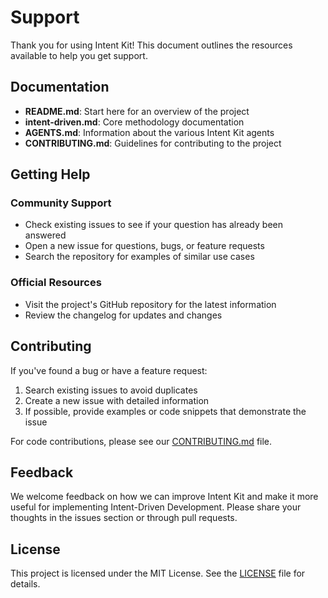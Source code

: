 # Support

Thank you for using Intent Kit! This document outlines the resources available to help you get support.

## Documentation

- **README.md**: Start here for an overview of the project
- **intent-driven.md**: Core methodology documentation
- **AGENTS.md**: Information about the various Intent Kit agents
- **CONTRIBUTING.md**: Guidelines for contributing to the project

## Getting Help

### Community Support
- Check existing issues to see if your question has already been answered
- Open a new issue for questions, bugs, or feature requests
- Search the repository for examples of similar use cases

### Official Resources
- Visit the project's GitHub repository for the latest information
- Review the changelog for updates and changes

## Contributing

If you've found a bug or have a feature request:
1. Search existing issues to avoid duplicates
2. Create a new issue with detailed information
3. If possible, provide examples or code snippets that demonstrate the issue

For code contributions, please see our [CONTRIBUTING.md](CONTRIBUTING.md) file.

## Feedback

We welcome feedback on how we can improve Intent Kit and make it more useful for implementing Intent-Driven Development. Please share your thoughts in the issues section or through pull requests.

## License

This project is licensed under the MIT License. See the [LICENSE](LICENSE) file for details.